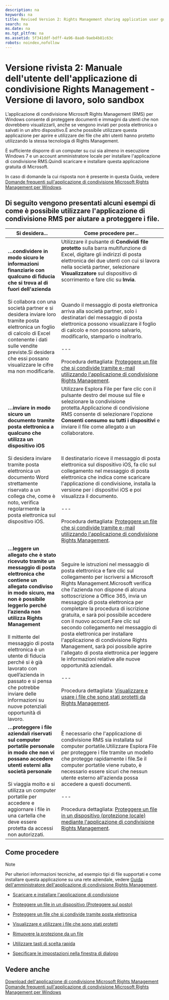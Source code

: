 ```yaml
---
description: na
keywords: na
title: Revised Version 2: Rights Management sharing application user guide - working version, sandbox only
search: na
ms.date: na
ms.tgt_pltfrm: na
ms.assetid: 5f341ddf-bdff-4a96-8aa0-9aeb4b81c63c
robots: noindex,nofollow
---
```

# Versione rivista 2: Manuale dell&#39;utente dell&#39;applicazione di condivisione Rights Management - Versione di lavoro, solo sandbox
L’applicazione di condivisione Microsoft Rights Management (RMS) per Windows consente di proteggere documenti e immagini da utenti che non dovrebbero visualizzarli, anche se vengono inviati per posta elettronica o salvati in un altro dispositivo.È anche possibile utilizzare questa applicazione per aprire e utilizzare dei file che altri utenti hanno protetto utilizzando la stessa tecnologia di Rights Management.

È sufficiente disporre di un computer su cui sia almeno in esecuzione Windows 7 e un account amministratore locale per installare l'applicazione di condivisione RMS.Quindi scaricare e installare questa applicazione gratuita di Microsoft.

In caso di domande la cui risposta non è presente in questa Guida, vedere [Domande frequenti sull'applicazione di condivisione Microsoft Rights Management per Windows](http://go.microsoft.com/fwlink/?LinkId=303971).

## <a name="BKMK_SharingExamples"></a>Di seguito vengono presentati alcuni esempi di come è possibile utilizzare l'applicazione di condivisione RMS per aiutare a proteggere i file.

|Si desidera...|Come procedere per...|
|------------------|-------------------------|
|**…condividere in modo sicuro le informazioni finanziarie con qualcuno di fiducia che si trova al di fuori dell'azienda**<br /><br />Si collabora con una società partner e si desidera inviare loro tramite posta elettronica un foglio di calcolo di Excel contenente i dati sulle vendite previste.Si desidera che essi possano visualizzare le cifre ma non modificarle.|Utilizzare il pulsante di **Condividi file protetto** sulla barra multifunzione di Excel, digitare gli indirizzi di posta elettronica dei due utenti con cui si lavora nella società partner, selezionare **Visualizzatore** sul dispositivo di scorrimento e fare clic su **Invia**.<br /><br /><br /><br />Quando il messaggio di posta elettronica arriva alla società partner, solo i destinatari del messaggio di posta elettronica possono visualizzare il foglio di calcolo e non possono salvarlo, modificarlo, stamparlo o inoltrarlo.<br /><br />---<br /><br />Procedura dettagliata: [Proteggere un file che si condivide tramite e-mail utilizzando l'applicazione di condivisione Rights Management](../Topic/Protect_a_file_that_you_share_by_email_by_using_the_Rights_Management_sharing_application.md).|
|**…inviare in modo sicuro un documento tramite posta elettronica a qualcuno che utilizza un dispositivo iOS**<br /><br />Si desidera inviare tramite posta elettronica un documento Word strettamente riservato a un collega che, come è noto, verifica regolarmente la posta elettronica sul dispositivo iOS.|Utilizzare Esplora File per fare clic con il pulsante destro del mouse sul file e selezionare la condivisione protetta.Applicazione di condivisione RMS consente di selezionare l'opzione **Consenti consumo su tutti i dispositivi** e inviare il file come allegato a un collaboratore.<br /><br /><br /><br />Il destinatario riceve il messaggio di posta elettronica sul dispositivo iOS, fa clic sul collegamento nel messaggio di posta elettronica che indica come scaricare l'applicazione di condivisione, installa la versione per i dispositivi iOS e poi visualizza il documento.<br /><br />---<br /><br />Procedura dettagliata: [Proteggere un file che si condivide tramite e-mail utilizzando l'applicazione di condivisione Rights Management](../Topic/Protect_a_file_that_you_share_by_email_by_using_the_Rights_Management_sharing_application.md).|
|**…leggere un allegato che è stato ricevuto tramite un messaggio di posta elettronica che contiene un allegato condiviso in modo sicuro, ma non è possibile leggerlo perché l’azienda non utilizza Rights Management**<br /><br />Il mittente del messaggio di posta elettronica è un utente di fiducia perché si è già lavorato con quell’azienda in passato e si pensa che potrebbe inviare delle informazioni su nuove potenziali opportunità di lavoro.|Seguire le istruzioni nel messaggio di posta elettronica e fare clic sul collegamento per iscriversi a Microsoft Rights Management.Microsoft verifica che l'azienda non dispone di alcuna sottoscrizione a Office 365, invia un messaggio di posta elettronica per completare la procedura di iscrizione gratuita, e sarà poi possibile accedere con il nuovo account.Fare clic sul secondo collegamento nel messaggio di posta elettronica per installare l'applicazione di condivisione Rights Management, sarà poi possibile aprire l'allegato di posta elettronica per leggere le informazioni relative alle nuove opportunità aziendali.<br /><br />---<br /><br />Procedura dettagliata: [Visualizzare e usare i file che sono stati protetti da Rights Management](../Topic/View_and_use_files_that_have_been_protected_by_Rights_Management.md).|
|**…proteggere i file aziendali riservati sul computer portatile personale in modo che non vi possano accedere utenti esterni alla società personale**<br /><br />Si viaggia molto e si utilizza un computer portatile per accedere e aggiornare i file in una cartella che deve essere protetta da accessi non autorizzati.|È necessario che l'applicazione di condivisione RMS sia installata sul computer portatile.Utilizzare Esplora File per proteggere i file tramite un modello che protegge rapidamente i file.Se il computer portatile viene rubato, è necessario essere sicuri che nessun utente esterno all'azienda possa accedere a questi documenti.<br /><br />---<br /><br />Procedura dettagliata: [Proteggere un file in un dispositivo &#40;protezione locale&#41; mediante l'applicazione di condivisione Rights Management](../Topic/Protect_a_file_on_a_device__protect_in-place__by_using_the_Rights_Management_sharing_application.md).|

## <a name="BKMK_SharingInstructions"></a>Come procedere
> [!NOTE]
> Per ulteriori informazioni tecniche, ad esempio tipi di file supportati e come installare questa applicazione su una rete aziendale, vedere [Guida dell'amministratore dell'applicazione di condivisione Rights Management](../Topic/Rights_Management_sharing_application_administrator_guide.md).

-   [Scaricare e installare l'applicazione di condivisione](http://sandboxtechnetstage.redmond.corp.microsoft.com/library/dn419481%28v=ws.10%29.aspx)

-   [Proteggere un file in un dispositivo (Proteggere sul posto)](http://sandboxtechnetstage.redmond.corp.microsoft.com/library/dn419482%28v=ws.10%29.aspx)

-   [Proteggere un file che si condivide tramite posta elettronica](http://sandboxtechnetstage.redmond.corp.microsoft.com/library/dn419483%28v=ws.10%29.aspx)

-   [Visualizzare e utilizzare i file che sono stati protetti](http://sandboxtechnetstage.redmond.corp.microsoft.com/library/dn419489%28v=ws.10%29.aspx)

-   [Rimuovere la protezione da un file](http://sandboxtechnetstage.redmond.corp.microsoft.com/library/dn419488%28v=ws.10%29.aspx)

-   [Utilizzare tasti di scelta rapida](http://sandboxtechnetstage.redmond.corp.microsoft.com/library/dn419487%28v=ws.10%29.aspx)

-   [Specificare le impostazioni nella finestra di dialogo](http://sandboxtechnetstage.redmond.corp.microsoft.com/library/dn419484%28v=ws.10%29.aspx)

## Vedere anche
[Download dell'applicazione di condivisione Microsoft Rights Management](http://go.microsoft.com/fwlink/?LinkId=303970)
 [Domande frequenti sull'applicazione di condivisione Microsoft Rights Management per Windows](http://go.microsoft.com/fwlink/?LinkId=303971)

